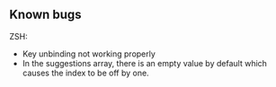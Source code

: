 ## Known bugs

ZSH:
- Key unbinding not working properly
- In the suggestions array, there is an empty value by default which causes the index to be off by one.


